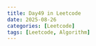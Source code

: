 ```yaml
---
title: Day49 in Leetcode
date: 2025-08-26
categories: [Leetcode]
tags: [Leetcode, Algorithm]
---
```

